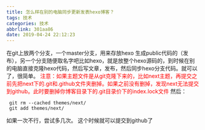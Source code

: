 ```yaml
---
title: 怎么样在别的电脑同步更新发表hexo博客？
tags: 技术
categories: 技术
abbrlink: 301aa86
date: 2019-04-24 22:12:23
---
```

在git上放两个分支，一个master分支，用来存放hexo 生成public代码的（发布），另一个分支随便取名字吧比如hexo，就是放整个hexo源码的，到时候在别的电脑直接克隆hexo代码，然后写文章，发布，然后同步hexo分支代码。就可以了，很简单。
<font color="red">注意：如果主题文件是从git克隆下来的，比如next主题，再提交之前先把next下的.git和.github文件夹删掉。如果之前没有删掉，发现next无法提交到github。此时要删掉你博客目录下的.git目录价下的index.lock文件</font>
然后：
```
 git rm --cached themes/next/
 git add themes/next/
 ```
 如果一次不行，尝试多几次。
 这个时候就可以提交到github了